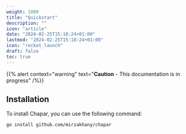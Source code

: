 ```yaml
---
weight: 1000
title: "Quickstart"
description: ""
icon: "article"
date: "2024-02-25T15:18:24+01:00"
lastmod: "2024-02-25T15:18:24+01:00"
icon: "rocket_launch"
draft: false
toc: true
---
```


{{% alert context="warning" text="**Caution** - This documentation is in progress" /%}}

## Installation

To install Chapar, you can use the following command:

```bash
go install github.com/mirzakhany/chapar
```


